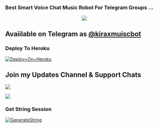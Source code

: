 ### Best Smart Voice Chat Music Robot For Telegram Groups ...


<p align="center"><a href="https://t.me/kirarealdeathgod"><img src="https://telegra.ph/file/8d2321beac9a2b51d0ba5.jpg"></a></p>


## Avaiilable on Telegram as [@kiraxmuiscbot](https://t.me/Kiraxmusicbot)
### Deploy To Heroku

[![Deploy+On+Heroku](https://www.herokucdn.com/deploy/button.svg)](https://heroku.com/deploy?template=https://github.com/Kiraxop/kiraxmuisc)



## Join my Updates Channel & Support Chats

<a href="https://t.me/cfc_bot_support"><img src="https://img.shields.io/badge/Join-Telegram%20Channel-red.svg?logo=Telegram"></a>

<a href="https://t.me/cfc_bots"><img src="https://img.shields.io/badge/Join-Telegram%20Group-blue.svg?logo=telegram"></a>




### Get String Session

[![GenerateString](https://img.shields.io/badge/repl.it-generateString-yellowgreen)](https://t.me/genStr_Bot)



